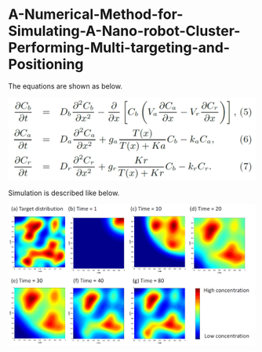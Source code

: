 # A-Numerical-Method-for-Simulating-A-Nano-robot-Cluster-Performing-Multi-targeting-and-Positioning

The equations are shown as below.

![image](https://raw.githubusercontent.com/JianYan-g/A-Numerical-Method-for-Simulating-A-Nano-robot-Cluster-Performing-Multi-targeting-and-Positioning/master/images/Equations.png)

Simulation is described like below.

![image](https://raw.githubusercontent.com/JianYan-g/A-Numerical-Method-for-Simulating-A-Nano-robot-Cluster-Performing-Multi-targeting-and-Positioning/master/images/Thermal_Graph.png)
